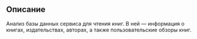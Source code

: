 ## Описание
Анализ базы данных сервиса для чтения книг. В ней — информация о книгах, издательствах, авторах, а также пользовательские обзоры книг. 
